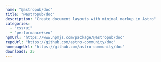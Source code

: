 ```yaml
---
name: "@astropub/doc"
title: "@astropub/doc"
description: "Create document layouts with minimal markup in Astro"
categories:
  - "css+ui"
  - "performance+seo"
npmUrl: "https://www.npmjs.com/package/@astropub/doc"
repoUrl: "https://github.com/astro-community/doc"
homepageUrl: "https://github.com/astro-community/doc"
downloads: 25
---
```

